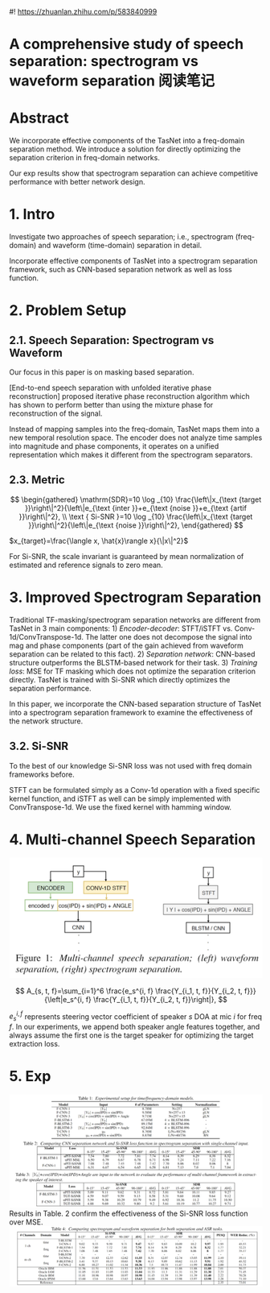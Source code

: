 #! https://zhuanlan.zhihu.com/p/583840999
# A comprehensive study of speech separation: spectrogram vs waveform separation 阅读笔记

# Abstract
We incorporate effective components of the TasNet into a freq-domain separation method. We introduce a solution for directly optimizing the separation criterion in freq-domain networks. 

Our exp results show that spectrogram separation can achieve competitive performance with better network design.

# 1. Intro
Investigate two approaches of speech separation; i.e., spectrogram (freq-domain) and waveform (time-domain) separation in detail.

Incorporate effective components of TasNet into a spectrogram separation framework, such as CNN-based separation network as well as loss function. 

# 2. Problem Setup
## 2.1. Speech Separation: Spectrogram vs Waveform
Our focus in this paper is on masking based separation.

[End-to-end speech separation with unfolded iterative phase reconstruction] proposed iterative phase reconstruction algorithm which has shown to perform better than using the mixture phase for reconstruction of the signal.

Instead of mapping samples into the freq-domain, TasNet maps them into a new temporal resolution space. The encoder does not analyze time samples into magnitude and phase components, it operates on a unified representation which makes it different from the spectrogram separators.

## 2.3. Metric
$$
\begin{gathered}
\mathrm{SDR}=10 \log _{10} \frac{\left\|x_{\text {target }}\right\|^2}{\left\|e_{\text {inter }}+e_{\text {noise }}+e_{\text {artif }}\right\|^2}, \\
\text { Si-SNR }=10 \log _{10} \frac{\left\|x_{\text {target }}\right\|^2}{\left\|e_{\text {noise }}\right\|^2},
\end{gathered}
$$

$x_{target}=\frac{\langle x, \hat{x}\rangle x}{\|x\|^2}$

For Si-SNR, the scale invariant is guaranteed by mean normalization of estimated and reference signals to zero mean.

# 3. Improved Spectrogram Separation
Traditional TF-masking/spectrogram separation networks are different from TasNet in 3 main components: 1) *Encoder-decoder*: STFT/iSTFT vs. Conv-1d/ConvTranspose-1d. The latter one does not decompose the signal into mag and phase components (part of the gain achieved from waveform separation can be related to this fact). 2) *Separation network*: CNN-based structure outperforms the BLSTM-based network for their task. 3) *Training loss*: MSE for TF masking which does not optimize the separation criterion directly. TasNet is trained with Si-SNR which directly optimizes the separation performance.

In this paper, we incorporate the CNN-based separation structure of TasNet into a spectrogram separation framework to examine the effectiveness of the network structure.

## 3.2. Si-SNR
To the best of our knowledge Si-SNR loss was not used with freq domain frameworks before.

STFT can be formulated simply as a Conv-1d operation with a fixed specific kernel function, and iSTFT as well can be simply implemented with ConvTranspose-1d. We use the fixed kernel with hamming window.

# 4. Multi-channel Speech Separation
![](https://raw.githubusercontent.com/FYJNEVERFOLLOWS/Picture-Bed/main/202211/20221114151752.png)

$$
A_{s, t, f}=\sum_{i=1}^6 \frac{e_s^{i, f} \frac{Y_{i_1, t, f}}{Y_{i_2, t, f}}}{\left|e_s^{i, f} \frac{Y_{i_1, t, f}}{Y_{i_2, t, f}}\right|},
$$

$e_s^{i,f}$ represents steering vector coefficient of speaker $s$ DOA at mic $i$ for freq $f$. In our experiments, we append both speaker angle features together, and always assume the first one is the target speaker for optimizing the target extraction loss.

# 5. Exp
![](https://raw.githubusercontent.com/FYJNEVERFOLLOWS/Picture-Bed/main/202211/20221114152846.png)
Results in Table. 2 confirm the effectiveness of the Si-SNR loss function over MSE.
![](https://raw.githubusercontent.com/FYJNEVERFOLLOWS/Picture-Bed/main/202211/20221114152920.png)
